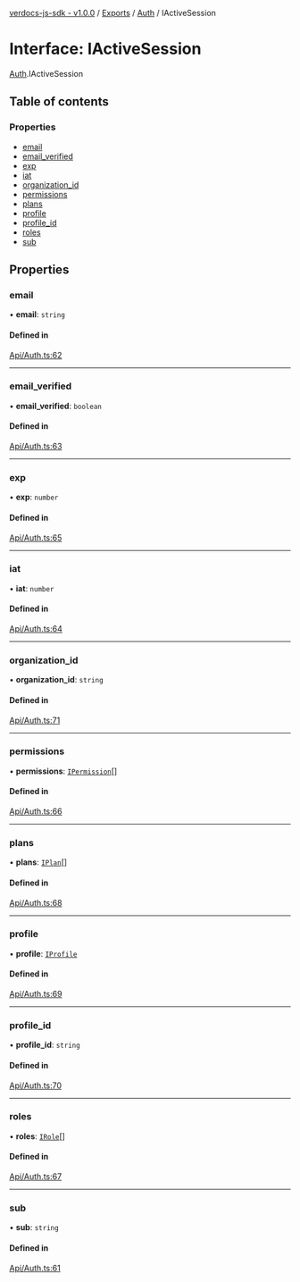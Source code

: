 [verdocs-js-sdk - v1.0.0](../README.md) / [Exports](../modules.md) / [Auth](../modules/Auth.md) / IActiveSession

# Interface: IActiveSession

[Auth](../modules/Auth.md).IActiveSession

## Table of contents

### Properties

- [email](Auth.IActiveSession.md#email)
- [email_verified](Auth.IActiveSession.md#email_verified)
- [exp](Auth.IActiveSession.md#exp)
- [iat](Auth.IActiveSession.md#iat)
- [organization_id](Auth.IActiveSession.md#organization_id)
- [permissions](Auth.IActiveSession.md#permissions)
- [plans](Auth.IActiveSession.md#plans)
- [profile](Auth.IActiveSession.md#profile)
- [profile_id](Auth.IActiveSession.md#profile_id)
- [roles](Auth.IActiveSession.md#roles)
- [sub](Auth.IActiveSession.md#sub)

## Properties

### email

• **email**: `string`

#### Defined in

[Api/Auth.ts:62](https://github.com/Verdocs/js-sdk/blob/368138d/src/Api/Auth.ts#L62)

___

### email\_verified

• **email\_verified**: `boolean`

#### Defined in

[Api/Auth.ts:63](https://github.com/Verdocs/js-sdk/blob/368138d/src/Api/Auth.ts#L63)

___

### exp

• **exp**: `number`

#### Defined in

[Api/Auth.ts:65](https://github.com/Verdocs/js-sdk/blob/368138d/src/Api/Auth.ts#L65)

___

### iat

• **iat**: `number`

#### Defined in

[Api/Auth.ts:64](https://github.com/Verdocs/js-sdk/blob/368138d/src/Api/Auth.ts#L64)

___

### organization\_id

• **organization\_id**: `string`

#### Defined in

[Api/Auth.ts:71](https://github.com/Verdocs/js-sdk/blob/368138d/src/Api/Auth.ts#L71)

___

### permissions

• **permissions**: [`IPermission`](../modules/Auth.md#ipermission)[]

#### Defined in

[Api/Auth.ts:66](https://github.com/Verdocs/js-sdk/blob/368138d/src/Api/Auth.ts#L66)

___

### plans

• **plans**: [`IPlan`](../modules/Auth.md#iplan)[]

#### Defined in

[Api/Auth.ts:68](https://github.com/Verdocs/js-sdk/blob/368138d/src/Api/Auth.ts#L68)

___

### profile

• **profile**: [`IProfile`](Auth.IProfile.md)

#### Defined in

[Api/Auth.ts:69](https://github.com/Verdocs/js-sdk/blob/368138d/src/Api/Auth.ts#L69)

___

### profile\_id

• **profile\_id**: `string`

#### Defined in

[Api/Auth.ts:70](https://github.com/Verdocs/js-sdk/blob/368138d/src/Api/Auth.ts#L70)

___

### roles

• **roles**: [`IRole`](../modules/Auth.md#irole)[]

#### Defined in

[Api/Auth.ts:67](https://github.com/Verdocs/js-sdk/blob/368138d/src/Api/Auth.ts#L67)

___

### sub

• **sub**: `string`

#### Defined in

[Api/Auth.ts:61](https://github.com/Verdocs/js-sdk/blob/368138d/src/Api/Auth.ts#L61)

